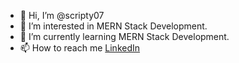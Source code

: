 - 👋 Hi, I’m @scripty07
- 👀 I’m interested in MERN Stack Development.
- 🌱 I’m currently learning MERN Stack Development.
- 📫 How to reach me <a href="https://www.linkedin.com/in/sachin-soni-49447b193/">LinkedIn</a>
<!---
scripty07/scripty07 is a ✨ special ✨ repository because its `README.md` (this file) appears on your GitHub profile.
You can click the Preview link to take a look at your changes.
--->
